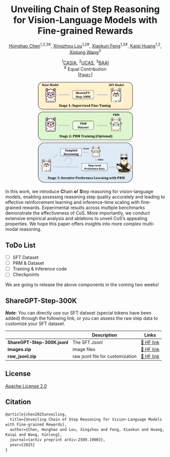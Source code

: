 <div align="center">

<h1>Unveiling Chain of Step Reasoning for Vision-Language Models with Fine-grained Rewards</h1>

[Honghao Chen](https://scholar.google.com.hk/citations?user=j_yFqlsAAAAJ&hl=zh-CN)<sup>1,2,3#</sup>, [Xingzhou Lou](https://scholar.google.com.hk/citations?hl=zh-CN&user=vqrGnsQAAAAJ)<sup>1,2#</sup>, [Xiaokun Feng](https://scholar.google.com.hk/citations?hl=zh-CN&user=NqXtIPIAAAAJ)<sup>1,2#</sup>, [Kaiqi Huang](https://scholar.google.com.hk/citations?hl=zh-CN&user=caQ-OmYAAAAJ)<sup>1,2</sup>, [Xinlong Wang](https://scholar.google.com/citations?hl=zh-CN&user=DPz0DjYAAAAJ&view_op=list_works&sortby=pubdate/)<sup>3</sup>

<sup>1</sup>[CASIA](http://english.ia.cas.cn/), <sup>2</sup>[UCAS](https://english.ucas.ac.cn/), <sup>3</sup>[BAAI](https://www.baai.ac.cn/english.html)<br><sup>#</sup> Equal Contribution <br>
[[`Paper`](https://arxiv.org/pdf/2509.19003v1)] 
<p align="center">
  <img src="assets/framework.png" width="299">
</p>

</div>

In this work, we introduce **C**hain **o**f **S**tep reasoning for vision-language models, enabling assessing reasoning step quality accurately and leading to effective reinforcement learning and inference-time scaling with fine-grained rewards. Experimental results across multiple benchmarks demonstrate the effectiveness of CoS. More importantly, we conduct extensive empirical analysis and ablations to unveil CoS’s appealing properties. We hope this paper offers insights into more complex multi-modal reasoning.



## ToDo List 

- [ ] SFT Dataset
- [ ] PRM & Dataset
- [ ] Training & Inference code
- [ ] Checkpoints

We are going to release the above components in the coming two weeks!

## ShareGPT-Step-300K


***Note***: You can directly use our SFT dataset (special tokens have been added) through the following link, or you can assess the raw step data to customize your SFT dataset.

|                              | Description                      | Links                                                        |
| ---------------------------- | -------------------------------- | ------------------------------------------------------------ |
| **ShareGPT-Step-300K.jsonl** | The SFT Jsonl                    | [🤗 HF link](https://huggingface.co/datasets/Lauch1ng/CoS-Dataset/resolve/main/ShareGPT-Step-300K.jsonl?download=true) |
| **images.zip**               | image files                      | [🤗 HF link](https://huggingface.co/datasets/Lauch1ng/CoS-Dataset) |
| **raw_jsonl.zip**            | raw jsonl file for customization | [🤗 HF link](https://huggingface.co/datasets/Lauch1ng/CoS-Dataset/resolve/main/raw_jsonl.zip?download=true) |

## License

[Apache License 2.0](LICENSE)

## Citation

```
@article{chen2025unveiling,
  title={Unveiling Chain of Step Reasoning for Vision-Language Models with Fine-grained Rewards},
  author={Chen, Honghao and Lou, Xingzhou and Feng, Xiaokun and Huang, Kaiqi and Wang, Xinlong},
  journal={arXiv preprint arXiv:2509.19003},
  year={2025}
}
```



